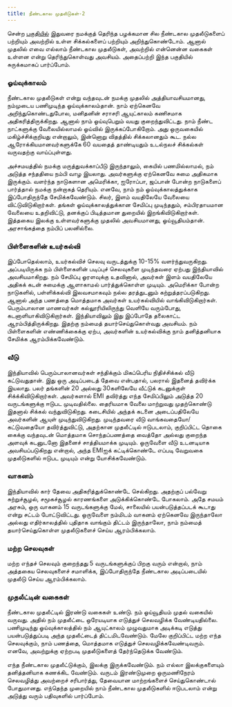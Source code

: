 ```yaml
---
title: நீண்டகால முதலீடுகள்-2
---
```


சென்ற [பகுதியில்](/finfreedom/10) இதுவரை நமக்குத் தெரிந்த பழக்கமான சில நீண்டகால முதலீடுகளைப் பற்றியும் அவற்றில் உள்ள சிக்கல்களைப் பற்றியும் அறிந்துகொண்டோம். ஆனால் முதலில் எவை எல்லாம் நீண்டகால முதலீடுகள், அவற்றில் என்னென்ன வகைகள் உள்ளன என்று தெரிந்துகொள்வது அவசியம். அதைப்பற்றி இந்த பகுதியில் சுருக்கமாகப் பார்ப்போம்.

### ஓய்வுக்காலம்
நீண்டகால முதலீடுகள் என்று வந்தவுடன் நமக்கு முதலில் அத்தியாவசியமானது, நம்முடைய பணிமுடிந்த ஓய்வுக்காலம்தான். நாம் ஏற்கெனவே அறிந்துகொண்டதுபோல, மனிதனின் சராசரி ஆயுட்காலம் கணிசமாக அதிகரித்திருக்கிறது. ஆனால் நாம் ஓய்வுபெறும் வயது குறைந்துவிட்டது. நாம் நீண்ட நாட்களுக்கு வேலையில்லாமல் ஓய்வில் இருக்கப்போகிறோம். அது ஒருவகையில் மகிழ்ச்சிக்குறியது என்றாலும், இன்னொறு விதத்தில் சிக்கலானதும் கூட. நல்ல ஆரோக்கியமானவர்களுக்கே 60 வயதைத் தாண்டியதும் உடல்நலச் சிக்கல்கள் வருவதற்கு வாய்ப்புள்ளது. 

அச்சமயத்தில் நமக்கு மருத்துவக்காப்பீடு இருந்தாலும், கையில் பணமில்லாமல், நம் அடுத்த சந்ததியை நம்பி வாழ இயலாது. அவர்களுக்கு ஏற்கெனவே சுமை அதிகமாக இருக்கும். வளர்ந்த நாடுகளான அமெரிக்கா, ஐரோப்பா, ஜப்பான் போன்ற நாடுகளைப் பார்த்தால் நமக்கு நன்றாகத் தெரியும். எனவே, நாம் நம் ஓய்வுக்காலத்துக்காக இப்போதிருந்தே சேமிக்கவேண்டும். சிலர், இளம் வயதிலேயே வேலையை விட்டுவிடுகிறார்கள். தங்கள் ஓய்வுக்காலத்துக்கான சேமிப்பு முடிந்ததும், சம்பிரதாயமான வேலையை உதறிவிட்டு, தனக்குப் பிடித்தமான துறையில் இறங்கிவிடுகிறார்கள். இத்தகைய இலக்கு உள்ளவர்களுக்கு முதலில் அவசியமானது, ஓய்வூதியம்தான். அரசாங்கத்தை நம்பிப் பலனில்லை.

### பிள்ளைகளின் உயர்கல்வி
இப்போதெல்லாம், உயர்கல்விச் செலவு வருடத்துக்கு 10-15% வளர்ந்துவருகிறது. அப்படியிருக்க நம் பிள்ளைகளின் படிப்புச் செலவுகளை முடிந்தவரை ஏற்பது இந்தியாவில் அவசியமாகிறது. நம் சேமிப்பு ஓரளவுக்கு உதவினால், அவர்கள் இளம் வயதிலேயே அதிகக் கடன் சுமைக்கு ஆளாகாமல் பார்த்துக்கொள்ள முடியும். அமெரிக்கா போன்ற நாடுகளில், பள்ளிக்கல்வி இலவசமாகவும் நல்ல தரத்துடனும் கற்றுத்தரப்படுகிறது. ஆனால் அந்த பணத்தை மொத்தமாக அவர்கள் உயர்கல்வியில் வாங்கிவிடுகிறார்கள். பெரும்பாலான மாணவர்கள் கல்லூரியிலிருந்து வெளியே வரும்போது, கடனாளியாகிவிடுகிறார்கள். இந்தியாவிலும் இது இப்போதே தலைகாட்ட ஆரம்பித்திருக்கிறது. இதற்கு நம்மைத் தயார்செய்துகொள்வது அவசியம். நம் பிள்ளைகளின் எண்ணிக்கைக்கு ஏற்ப, அவர்களின் உயர்கல்விக்கு நாம் தனித்தனியாக சேமிக்க ஆரம்பிக்கவேண்டும்.

### வீடு
இந்தியாவில் பெரும்பாலானவர்கள் சந்திக்கும் மிகப்பெரிய நிதிச்சிக்கல் வீடு கட்டுவதுதான். இது ஒரு அடிப்படைத் தேவை என்பதால், பலரால் இதனைத் தவிர்க்க இயலாது. பலர் தங்களின் 20 அல்லது 30களிலேயே வீட்டுக் கடனுக்குள் சிக்க்கிவிடுகிறார்கள். அவர்களால் EMI தவிர்த்து எந்த சேமிப்பிலும் அடுத்த 20 வருடங்களுக்கு ஈடுபட முடிவதில்லை. தைரியமாக வேலை மாற்றுவது முதற்கொண்டு இதனால் சிக்கல் வந்துவிடுகிறது. கடைசியில் அந்தக் கடனை அடைப்பதிலேயே அவர்களின் ஆயுள் முடிந்துவிடுகிறது. முடிந்தவரை வீடு வாங்கவதையோ/கட்டுவதையோ தவிர்த்துவிட்டு, அதற்கான முதலீட்டில் ஈடுபடலாம், குறிப்பிட்ட தொகை கைக்கு வந்தவுடன் மொத்தமாக சொந்தப்பணத்தை வைத்தோ அல்லது குறைந்த அளவுக் கடனுடனோ இதனைச் சாத்தியமாக்க முடியும்.  ஒருவேளை வீடு  உடனடியாக அவசியப்படுகிறது என்றால், அந்த EMIஐக் கட்டிக்கொண்டே எப்படி வேறுவகை முதலீடுகளில் ஈடுபட முடியும் என்று யோசிக்கவேண்டும்.

### வாகனம்
இந்தியாவில் கார் தேவை அதிகரித்துக்கொண்டே செல்கிறது. அதற்குப் பல்வேறு சுற்றுச்சூழல், சமூகச்சூழல் காரணங்களை அடுக்கிக்கொண்டே போகலாம். அதே சமயம் அரசும், ஒரு வாகனம் 15 வருடங்களுக்கு மேல், சாலையில் பயன்படுத்தப்படக் கூடாது என்று சட்டம் போட்டுவிட்டது. ஒருவேளை நம்மிடம் வாகனம் ஏற்கெனவே இருந்தாலோ அல்லது எதிர்காலத்தில் புதிதாக வாங்கும் திட்டம் இருந்தாலோ, நாம் நம்மைத் தயார்செய்துகொள்ள முதலீடுகளைச் செய்ய ஆரம்பிக்கலாம்.

### மற்ற செலவுகள்
மற்ற எந்தச் செலவும் குறைந்தது 5 வருடங்களுக்குப் பிறகு வரும் என்றால், நாம் அத்தகைய செலவுகளைச் சமாளிக்க, இப்போதிருந்தே நீண்டகால அடிப்படையில் முதலீடு செய்ய ஆரம்பிக்கலாம். 

### முதலீட்டின் வகைகள்
நீண்டகால முதலீட்டில் இரண்டு வகைகள் உண்டு. நம் ஓய்வூதியம் முதல் வகையில் வருவது. அதில் நம் முதலீட்டை ஒரேயடியாக எடுத்துச் செலவழிக்க வேண்டியதில்லை. பணிமுடிந்து ஓய்வுக்காலத்தில் நம் ஆயுட்காலம் முழுவதுமாக அடிக்கடி எடுத்து பயன்படுத்துப்படி அந்த முதலீட்டைத் திட்டமிடவேண்டும். மேலே குறிப்பிட்ட மற்ற எந்த செலவுக்கும், நாம் பணத்தை, மொத்தமாக எடுத்துச் செலவழிக்கவேண்டிவரும். எனவே, அவற்றுக்கு ஏற்றபடி முதலீடுகளைத் தேர்ந்தெடுக்க வேண்டும். 

எந்த நீண்டகால முதலீட்டுக்கும், இலக்கு இருக்கவேண்டும். நம் எல்லா இலக்குகளையும் தனித்தனியாக கணக்கிட வேண்டும். வருடம் இரண்டுமுறை ஒருமணிநேரம் செலவழித்து அவற்றைச் சரிபார்த்து, தேவையான மாற்றங்களைச் செய்துகொண்டால் போதுமானது. எந்தெந்த முறையில் நாம் நீண்டகால முதலீடுகளில் ஈடுபடலாம் என்று அடுத்து வரும் பதிவுகளில் பார்ப்போம்.